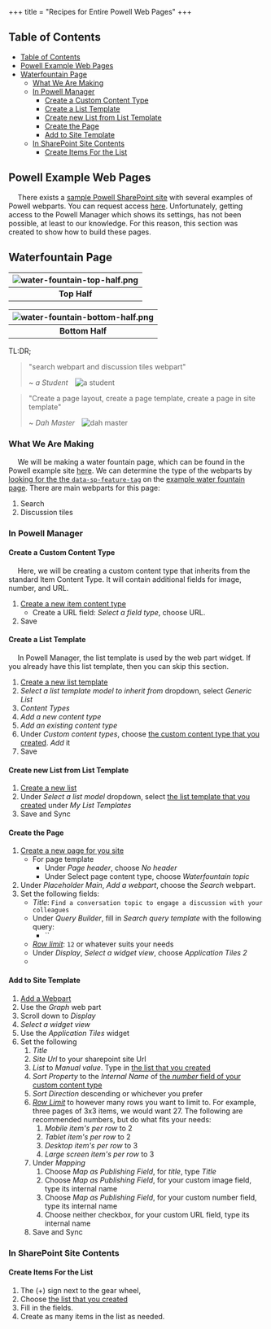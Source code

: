 +++
title = "Recipes for Entire Powell Web Pages"
+++

## Table of Contents
- [Table of Contents](#table-of-contents)
- [Powell Example Web Pages](#powell-example-web-pages)
- [Waterfountain Page](#waterfountain-page)
  - [What We Are Making](#what-we-are-making)
  - [In Powell Manager](#in-powell-manager)
    - [Create a Custom Content Type](#create-a-custom-content-type)
    - [Create a List Template](#create-a-list-template)
    - [Create new List from List Template](#create-new-list-from-list-template)
    - [Create the Page](#create-the-page)
    - [Add to Site Template](#add-to-site-template)
  - [In SharePoint Site Contents](#in-sharepoint-site-contents)
    - [Create Items For the List](#create-items-for-the-list)

## Powell Example Web Pages

&emsp; There exists a [sample Powell SharePoint site](https://pow365.sharepoint.com/sites/multilingualconnect/en-US/) with several examples of Powell webparts. You can request access [here](https://support.powell-software.com/hc/en-us/requests/new). Unfortunately, getting access to the Powell Manager which shows its settings, has not been possible, at least to our knowledge. For this reason, this section was created to show how to build these pages.

## Waterfountain Page

| ![water-fountain-top-half.png](https://i.postimg.cc/wTwTvy79/water-fountain-top-half.png) |
|:---:|
| **Top Half** |

| ![water-fountain-bottom-half.png](https://i.postimg.cc/BQbfmhnG/water-fountain-bottom-half.png) |
|:---:|
| **Bottom Half** |

TL:DR;
> "search webpart and discussion tiles webpart"
>
> ~ <cite>a Student</cite>&emsp;![a student](https://avatars.githubusercontent.com/u/19988117?s=40&v=4)

> "Create a page layout, create a page template, create a page in site template"
>
> ~ <cite>Dah Master</cite>&emsp;![dah master](https://avatars.githubusercontent.com/u/53357172?s=40&v=4)

### What We Are Making

&emsp; We will be making a water fountain page, which can be found in the Powell example site [here](https://pow365.sharepoint.com/sites/multilingualconnect/en-US/waterfountain). We can determine the type of the webparts by [looking for the the `data-sp-feature-tag`](#search-for-a-tag-or-attribute-on-a-web-page) on the [example water fountain page](/references/webparts/#determine-the-type-of-webpart-by-inspecting-sharepoint-site-with-dev-tools). There are main webparts for this page:

1. Search
2. Discussion tiles

### In Powell Manager

#### Create a Custom Content Type

&emsp; Here, we will be creating a custom content type that inherits from the standard Item Content Type. It will contain additional fields for image, number, and URL.

1. [Create a new item content type](#powell-intranet-create-a-content-type-that-inherits-from-item)
   - Create a URL field: *Select a field type*, choose URL.
2. Save

#### Create a List Template

&emsp; In Powell Manager, the list template is used by the web part widget. If you already have this list template, then you can skip this section.

1. [Create a new list template](/actions/common/#powell-intranet-create-a-new-list-template)
2. *Select a list template model to inherit from* dropdown, select *Generic List*
3. *Content Types*
4. *Add a new content type*
5. *Add an existing content type*
6. Under *Custom content types*, choose [the custom content type that you created](#create-a-custom-content-type). *Add* it
7. Save

#### Create new List from List Template

1. [Create a new list](/actions/common/#powell-intranet-create-a-new-list)
2. Under *Select a list model* dropdown, select [the list template that you created](#create-a-list-template) under *My List Templates*
3. Save and Sync

#### Create the Page

1. [Create a new page for you site](powell-intranet-create-a-new-page-for-your-site)
   - For page template
     - Under *Page header*, choose *No header*
     - Under Select page content type, choose *Waterfountain topic*
2. Under *Placeholder Main*, *Add a webpart*, choose the *Search* webpart.
3. Set the following fields:
   - *Title*: `Find a conversation topic to engage a discussion with your colleagues`
   - Under *Query Builder*, fill in *Search query template* with the following query:
     - ``
   - [*Row limit*](/references/webparts/#row-limit): `12` or whatever suits your needs
   - Under *Display*, *Select a widget view*, choose *Application Tiles 2*
   - 

#### Add to Site Template

1. [Add a Webpart](/actions/common/#powell-intranet-add-a-webpart)
2. Use the *Graph* web part
3. Scroll down to *Display*
4. *Select a widget view*
5. Use the *Application Tiles* widget
6. Set the following
   1. *Title*
   2. *Site Url* to your sharepoint site Url
   3. *List* to *Manual value*. Type in [the list that you created](#create-new-list-from-list-template)
   4. *Sort Property* to the *Internal Name* of [the *number* field of your custom content type](#create-a-custom-content-type)
   5. *Sort Direction* descending or whichever you prefer
   6. [*Row Limit*](/references/webparts/#row-limit) to however many rows you want to limit to. For example, three pages of 3x3 items, we would want 27. The following are recommended numbers, but do what fits your needs:
      1. *Mobile item's per row* to 2
      2. *Tablet item's per row* to 2
      3. *Desktop item's per row* to 3
      4. *Large screen item's per row* to 3
   7. Under *Mapping*
      1. Choose *Map as Publishing Field*, for *title*, type *Title*
      2. Choose *Map as Publishing Field*, for your custom image field, type its internal name
      3. Choose *Map as Publishing Field*, for your custom number field, type its internal name
      4. Choose neither checkbox, for your custom URL field, type its internal name
   8. Save and Sync

### In SharePoint Site Contents 

#### Create Items For the List

1. The (+) sign next to the gear wheel,
2. Choose [the list that you created](#create-new-list-from-list-template)
3. Fill in the fields.
4. Create as many items in the list as needed.

